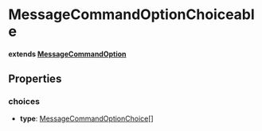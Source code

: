 # MessageCommandOptionChoiceable

<Badge type="tip" text="abstract" vertical="middle" /> <Badge type="tip" text="class" vertical="middle" />

#### extends [MessageCommandOption](./MessageCommandOption.md)

## Properties

### **choices**

-   **type**: [MessageCommandOptionChoice](MessageCommandOptionChoice.md)[]
